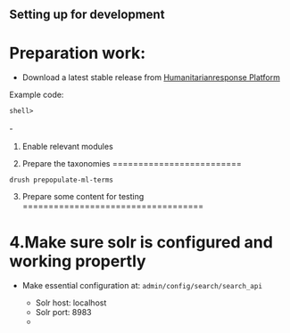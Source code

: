 Setting up for development
--------------------------

Preparation work:
=================

- Download a latest stable release from [Humanitarianresponse Platform](http://features.humanitarianresponse.info/distribution/humanitarianresponse_platform/releases)

Example code:

```
shell>
```
-　



1. Enable relevant modules


2. Prepare the taxonomies
=========================

```
drush prepopulate-ml-terms
```

3. Prepare some content for testing
===================================


4.Make sure solr is configured and working propertly
====================================================

- Make essential configuration at: `admin/config/search/search_api`

  * Solr host: localhost
  * Solr port: 8983
  *
